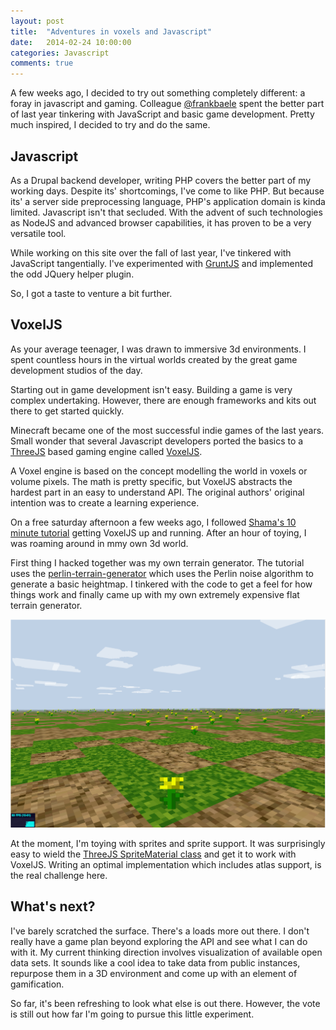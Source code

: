 ```yaml
---
layout: post
title:  "Adventures in voxels and Javascript"
date:   2014-02-24 10:00:00
categories: Javascript
comments: true
---
```

A few weeks ago, I decided to try out something completely different: a foray in javascript and gaming. Colleague [@frankbaele](http://twitter.com/frankbaele)  spent the better part of last year tinkering with JavaScript and basic game development. Pretty much inspired, I decided to try and do the same.

## Javascript

As a Drupal backend developer, writing PHP covers the better part of my working days. Despite its' shortcomings, I've come to like PHP. But because its' a server side preprocessing language, PHP's application domain is kinda limited. Javascript isn't that secluded. With the advent of such technologies as NodeJS and advanced browser capabilities, it has proven to be a very versatile tool.

While working on this site over the fall of last year, I've tinkered with JavaScript tangentially. I've experimented with [GruntJS](http://www.gruntjs.com) and implemented the odd JQuery helper plugin.

So, I got a taste to venture a bit further.

## VoxelJS

As your average teenager, I was drawn to immersive 3d environments. I spent countless hours in the virtual worlds created by the great game development studios of the day.

Starting out in game development isn't easy. Building a game is very complex undertaking. However, there are enough frameworks and kits out there to get started quickly.

Minecraft became one of the most successful indie games of the last years. Small wonder that several Javascript developers ported the basics to a [ThreeJS](http://threejs.org) based gaming engine called [VoxelJS](voxeljs.com).

A Voxel engine is based on the concept modelling the world in voxels or volume pixels. The math is pretty specific, but VoxelJS abstracts the hardest part in an easy to understand API. The original authors' original intention was to create a learning experience.

On a free saturday afternoon a few weeks ago, I followed [Shama's 10 minute tutorial](https://www.youtube.com/watch?v=khWOLOL2SzA) getting VoxelJS up and running. After an hour of toying, I was roaming around in mmy own 3d world.

First thing I hacked together was my own terrain generator. The tutorial uses the [perlin-terrain-generator](https://github.com/maxogden/voxel-perlin-terrain) which uses the Perlin noise algorithm to generate a basic heightmap. I tinkered with the code to get a feel for how things work and finally came up with my own extremely expensive flat terrain generator.

<img src="/assets/media/voxeljs.png" class="img-fluid" alt="Voxel JS" />

At the moment, I'm toying with sprites and sprite support. It was surprisingly easy to wield the [ThreeJS SpriteMaterial class](http://threejs.org/docs/api/materials/SpriteMaterial.html) and get it to work with VoxelJS. Writing an optimal implementation which includes atlas support, is the real challenge here.

## What's next?

I've barely scratched the surface. There's a loads more out there. I don't really have a game plan beyond exploring the API and see what I can do with it. My current thinking direction involves visualization of available open data sets. It sounds like a cool idea to take data from public instances, repurpose them in a 3D environment and come up with an element of gamification.

So far, it's been refreshing to look what else is out there. However, the vote is still out how far I'm going to pursue this little experiment.

